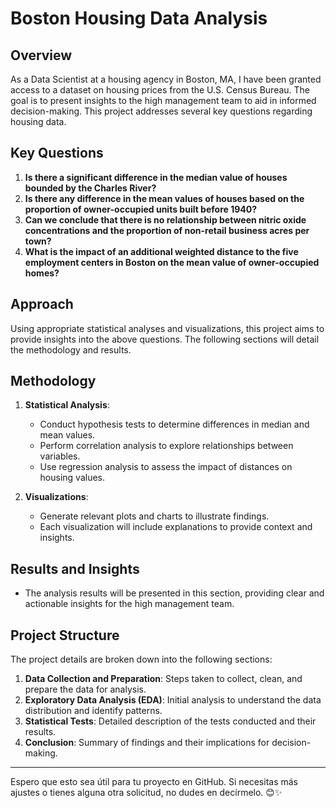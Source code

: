 # Boston Housing Data Analysis

## Overview
As a Data Scientist at a housing agency in Boston, MA, I have been granted access to a dataset on housing prices from the U.S. Census Bureau. The goal is to present insights to the high management team to aid in informed decision-making. This project addresses several key questions regarding housing data.

## Key Questions
1. **Is there a significant difference in the median value of houses bounded by the Charles River?**
2. **Is there any difference in the mean values of houses based on the proportion of owner-occupied units built before 1940?**
3. **Can we conclude that there is no relationship between nitric oxide concentrations and the proportion of non-retail business acres per town?**
4. **What is the impact of an additional weighted distance to the five employment centers in Boston on the mean value of owner-occupied homes?**

## Approach
Using appropriate statistical analyses and visualizations, this project aims to provide insights into the above questions. The following sections will detail the methodology and results.

## Methodology
1. **Statistical Analysis**:
   - Conduct hypothesis tests to determine differences in median and mean values.
   - Perform correlation analysis to explore relationships between variables.
   - Use regression analysis to assess the impact of distances on housing values.

2. **Visualizations**:
   - Generate relevant plots and charts to illustrate findings.
   - Each visualization will include explanations to provide context and insights.

## Results and Insights
- The analysis results will be presented in this section, providing clear and actionable insights for the high management team.

## Project Structure
The project details are broken down into the following sections:
1. **Data Collection and Preparation**: Steps taken to collect, clean, and prepare the data for analysis.
2. **Exploratory Data Analysis (EDA)**: Initial analysis to understand the data distribution and identify patterns.
3. **Statistical Tests**: Detailed description of the tests conducted and their results.
4. **Conclusion**: Summary of findings and their implications for decision-making.

---

Espero que esto sea útil para tu proyecto en GitHub. Si necesitas más ajustes o tienes alguna otra solicitud, no dudes en decírmelo. 😊✨

